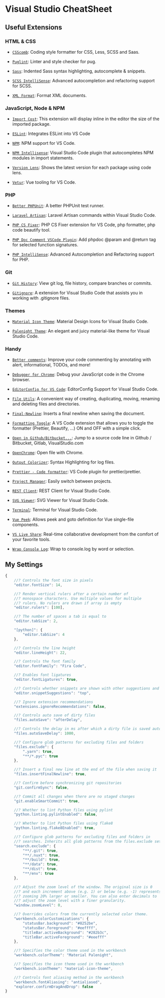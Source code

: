 # Visual Studio CheatSheet

## Useful Extensions

### HTML & CSS

- [`CSScomb`](https://?marketplace.visualstudio.com/items?itemName=mrmlnc.vscode-csscomb): Coding style formatter for CSS, Less, SCSS and Saas.

- [`Puglint`](https://?marketplace.visualstudio.com/items?itemName=mrmlnc.vscode-puglint): Linter and style checker for pug.

- [`Sass`](https://?marketplace.visualstudio.com/items?itemName=Syler.sass-indented): Indented Sass syntax highlighting, autocomplete & snippets.

- [`SCSS IntelliSense`](https://?marketplace.visualstudio.com/items?itemName=mrmlnc.vscode-scss): Advanced autocompletion and refactoring support for SCSS.

- [`XML Format`](https://?marketplace.visualstudio.com/items?itemName=mikeburgh.xml-format): Format XML documents.

### JavaScript, Node & NPM

- [`Import Cost`](https://?marketplace.visualstudio.com/items?itemName=wix.vscode-import-cost): This extension will display inline in the editor the size of the imported package.

- [`ESLint`](https://?marketplace.visualstudio.com/items?itemName=dbaeumer.vscode-eslint): Integrates ESLint into VS Code

- [`NPM`](https://?marketplace.visualstudio.com/items?itemName=eg2.vscode-npm-script): NPM support for VS Code.

- [`NPM Intellisense`](https://?marketplace.visualstudio.com/items?itemName=christian-kohler.npm-intellisense): Visual Studio Code plugin that autocompletes NPM modules in import statements.

- [`Version Lens`](https://?marketplace.visualstudio.com/items?itemName=pflannery.vscode-versionlens): Shows the latest version for each package using code lens.

- [`Vetur`](https://?marketplace.visualstudio.com/items?itemName=octref.vetur): Vue tooling for VS Code.

### PHP

- [`Better PHPUnit`](https://?marketplace.visualstudio.com/items?itemName=calebporzio.better-phpunit): A better PHPUnit test runner.

- [`Laravel Artisan`](https://?marketplace.visualstudio.com/items?itemName=ryannaddy.laravel-artisan): Laravel Artisan commands within Visual Studio Code.

- [`PHP CS Fixer`](https://?marketplace.visualstudio.com/items?itemName=junstyle.php-cs-fixer): PHP CS Fixer extension for VS Code, php formatter, php code beautify tool.

- [`PHP Doc Comment VSCode Plugin`](https://?marketplace.visualstudio.com/items?itemName=rexshi.phpdoc-comment-vscode-plugin): Add phpdoc @param and @return tag for selected function signatures.

- [`PHP IntelliSense`](https://?marketplace.visualstudio.com/items?itemName=felixfbecker.php-intellisense): Advanced Autocompletion and Refactoring support for PHP.

### Git

- [`Git History`](https://?marketplace.visualstudio.com/items?itemName=donjayamanne.githistory): View git log, file history, compare branches or commits.

- [`Gitignore`](https://?marketplace.visualstudio.com/items?itemName=codezombiech.gitignore): A extension for Visual Studio Code that assists you in working with .gitignore files.

### Themes

- [`Material Icon Theme`](https://?marketplace.visualstudio.com/items?itemName=PKief.material-icon-theme): Material Design Icons for Visual Studio Code.

- [`Palenight Theme`](https://?marketplace.visualstudio.com/items?itemName=whizkydee.material-palenight-theme): An elegant and juicy material-like theme for Visual Studio Code.

### Handy

- [`Better comments`](https://?marketplace.visualstudio.com/items?itemName=aaron-bond.better-comments): Improve your code commenting by annotating with alert, informational, TODOs, and more!

- [`Debugger for Chrome`](https://?marketplace.visualstudio.com/items?itemName=msjsdiag.debugger-for-chrome): Debug your JavaScript code in the Chrome browser.

- [`EditorConfig for VS Code`](https://?marketplace.visualstudio.com/items?itemName=EditorConfig.EditorConfig): EditorConfig Support for Visual Studio Code.

- [`File Utils`](https://?marketplace.visualstudio.com/items?itemName=sleistner.vscode-fileutils): A convenient way of creating, duplicating, moving, renaming and deleting files and directories.

- [`Final-Newline`](https://?marketplace.visualstudio.com/items?itemName=samverschueren.final-newline): Inserts a final newline when saving the document.

- [`Formatting Toggle`](https://?marketplace.visualstudio.com/items?itemName=tombonnike.vscode-status-bar-format-toggle): A VS Code extension that allows you to toggle the formatter (Prettier, Beautify, …) ON and OFF with a simple click.

- [`Open in Github/Bitbucket...`](https://?marketplace.visualstudio.com/items?itemName=ziyasal.vscode-open-in-github): Jump to a source code line in Github / Bitbucket, Gitlab, VisualStudio.com

- [`OpenChrome`](https://?marketplace.visualstudio.com/items?itemName=huazaierli.openchrome&ssr=false#overview): Open file with Chrome.

- [`Output Colorizer`](https://?marketplace.visualstudio.com/items?itemName=IBM.output-colorizer): Syntax Highlighting for log files.

- [`Prettier - Code formatter`](https://?marketplace.visualstudio.com/items?itemName=esbenp.prettier-vscode): VS Code plugin for prettier/prettier.

- [`Project Manager`](https://?marketplace.visualstudio.com/items?itemName=alefragnani.project-manager): Easily switch between projects.

- [`REST Client`](https://?marketplace.visualstudio.com/items?itemName=humao.rest-client): REST Client for Visual Studio Code.

- [`SVG Viewer`](https://?marketplace.visualstudio.com/items?itemName=cssho.vscode-svgviewer): SVG Viewer for Visual Studio Code.

- [`Terminal`](https://?marketplace.visualstudio.com/items?itemName=formulahendry.terminal): Terminal for Visual Studio Code.

- [`Vue Peek`](https://?marketplace.visualstudio.com/items?itemName=dariofuzinato.vue-peek): Allows peek and goto definition for Vue single-file components.

- [`VS Live Share`](https://?marketplace.visualstudio.com/items?itemName=MS-vsliveshare.vsliveshare): Real-time collaborative development from the comfort of your favorite tools.

- [`Wrap Console Log`](https://?marketplace.visualstudio.com/items?itemName=midnightsyntax.vscode-wrap-console-log): Wrap to console.log by word or selection.

## My Settings

```javascript
{
    //? Controls the font size in pixels
    "editor.fontSize": 14,

    //? Render vertical rulers after a certain number of
    //? monospace characters. Use multiple values for multiple
    //? rulers. No rulers are drawn if array is empty
    "editor.rulers": [100],

    //? The number of spaces a tab is equal to
    "editor.tabSize": 2,

    "[python]": {
        "editor.tabSize": 4
    },

    //? Controls the line height
    "editor.lineHeight": 22,

    //? Controls the font family
    "editor.fontFamily": "Fira Code",

    //? Enables font ligatures
    "editor.fontLigatures": true,

    //? Controls whether snippets are shown with other suggestions and how they are sorted.
    "editor.snippetSuggestions": "top",

    //? Ignore extension recommendations
    "extensions.ignoreRecommendations": false,

    //? Controls auto save of dirty files
    "files.autoSave": "afterDelay",

    //? Controls the delay in ms after which a dirty file is saved automatically
    "files.autoSaveDelay": 1000,

    //? Configure glob patterns for excluding files and folders
    "files.exclude": {
        ".yarn": true,
        "**/*.pyc": true
    },

    //? Insert a final new line at the end of the file when saving it
    "files.insertFinalNewline": true,

    //? Confirm before synchronizing git repositories
    "git.confirmSync": false,

    //? Commit all changes when there are no staged changes
    "git.enableSmartCommit": true,

    //? Whether to lint Python files using pylint
    "python.linting.pylintEnabled": false,

    //? Whether to lint Python files using flake8
    "python.linting.flake8Enabled": true,

    //? Configure glob patterns for excluding files and folders in
    //? searches. Inherits all glob patterns from the files.exclude setting.
    "search.exclude": {
        "**/.git": true,
        "**/.nuxt": true,
        "**/build": true,
        "**/data": true,
        "**/dist": true,
        "**/env": true
    },

    //? Adjust the zoom level of the window. The original size is 0
    //? and each increment above (e.g. 1) or below (e.g. -1) represents
    //? zooming 20% larger or smaller. You can also enter decimals to
    //? adjust the zoom level with a finer granularity.
    "window.zoomLevel": 0,

    //? Overrides colors from the currently selected color theme.
    "workbench.colorCustomizations": {
        "statusBar.background": "#8252be",
        "statusBar.foreground": "#eeffff",
        "titleBar.activeBackground": "#282b3c",
        "titleBar.activeForeground": "#eeefff"
    },

    //? Specifies the color theme used in the workbench
    "workbench.colorTheme": "Material Palenight",

    //? Specifies the icon theme used in the workbench
    "workbench.iconTheme": "material-icon-theme",

    //? Controls font aliasing method in the workbench
    "workbench.fontAliasing": "antialiased",
    "explorer.confirmDragAndDrop": false
}
```
